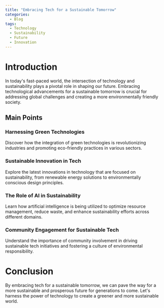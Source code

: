 ```yaml
---
title: "Embracing Tech for a Sustainable Tomorrow"
categories:
  - Blog
tags:
  - Technology
  - Sustainability
  - Future
  - Innovation
---
```


# Introduction
In today's fast-paced world, the intersection of technology and sustainability plays a pivotal role in shaping our future. Embracing technological advancements for a sustainable tomorrow is crucial for addressing global challenges and creating a more environmentally friendly society.

## Main Points
### Harnessing Green Technologies
Discover how the integration of green technologies is revolutionizing industries and promoting eco-friendly practices in various sectors.

### Sustainable Innovation in Tech
Explore the latest innovations in technology that are focused on sustainability, from renewable energy solutions to environmentally conscious design principles.

### The Role of AI in Sustainability
Learn how artificial intelligence is being utilized to optimize resource management, reduce waste, and enhance sustainability efforts across different domains.

### Community Engagement for Sustainable Tech
Understand the importance of community involvement in driving sustainable tech initiatives and fostering a culture of environmental responsibility.

# Conclusion
By embracing tech for a sustainable tomorrow, we can pave the way for a more sustainable and prosperous future for generations to come. Let's harness the power of technology to create a greener and more sustainable world.